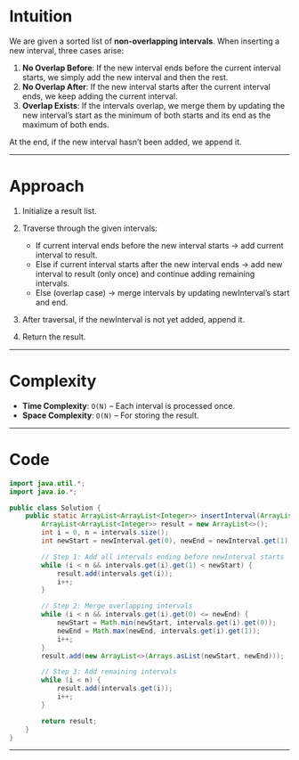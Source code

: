 # Intuition

We are given a sorted list of **non-overlapping intervals**. When inserting a new interval, three cases arise:

1. **No Overlap Before**: If the new interval ends before the current interval starts, we simply add the new interval and then the rest.
2. **No Overlap After**: If the new interval starts after the current interval ends, we keep adding the current interval.
3. **Overlap Exists**: If the intervals overlap, we merge them by updating the new interval’s start as the minimum of both starts and its end as the maximum of both ends.

At the end, if the new interval hasn’t been added, we append it.

---

# Approach

1. Initialize a result list.
2. Traverse through the given intervals:

   * If current interval ends before the new interval starts → add current interval to result.
   * Else if current interval starts after the new interval ends → add new interval to result (only once) and continue adding remaining intervals.
   * Else (overlap case) → merge intervals by updating newInterval’s start and end.
3. After traversal, if the newInterval is not yet added, append it.
4. Return the result.

---

# Complexity

* **Time Complexity**: `O(N)` – Each interval is processed once.
* **Space Complexity**: `O(N)` – For storing the result.

---

# Code

```java
import java.util.*;
import java.io.*;

public class Solution {
    public static ArrayList<ArrayList<Integer>> insertInterval(ArrayList<ArrayList<Integer>> intervals, ArrayList<Integer> newInterval) {
        ArrayList<ArrayList<Integer>> result = new ArrayList<>();
        int i = 0, n = intervals.size();
        int newStart = newInterval.get(0), newEnd = newInterval.get(1);

        // Step 1: Add all intervals ending before newInterval starts
        while (i < n && intervals.get(i).get(1) < newStart) {
            result.add(intervals.get(i));
            i++;
        }

        // Step 2: Merge overlapping intervals
        while (i < n && intervals.get(i).get(0) <= newEnd) {
            newStart = Math.min(newStart, intervals.get(i).get(0));
            newEnd = Math.max(newEnd, intervals.get(i).get(1));
            i++;
        }
        result.add(new ArrayList<>(Arrays.asList(newStart, newEnd)));

        // Step 3: Add remaining intervals
        while (i < n) {
            result.add(intervals.get(i));
            i++;
        }

        return result;
    }
}
```

---

